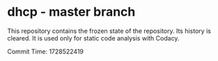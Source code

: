 # dhcp - master branch

This repository contains the frozen state of the repository.
Its history is cleared. It is used only for static code
analysis with Codacy.

Commit Time: 1728522419